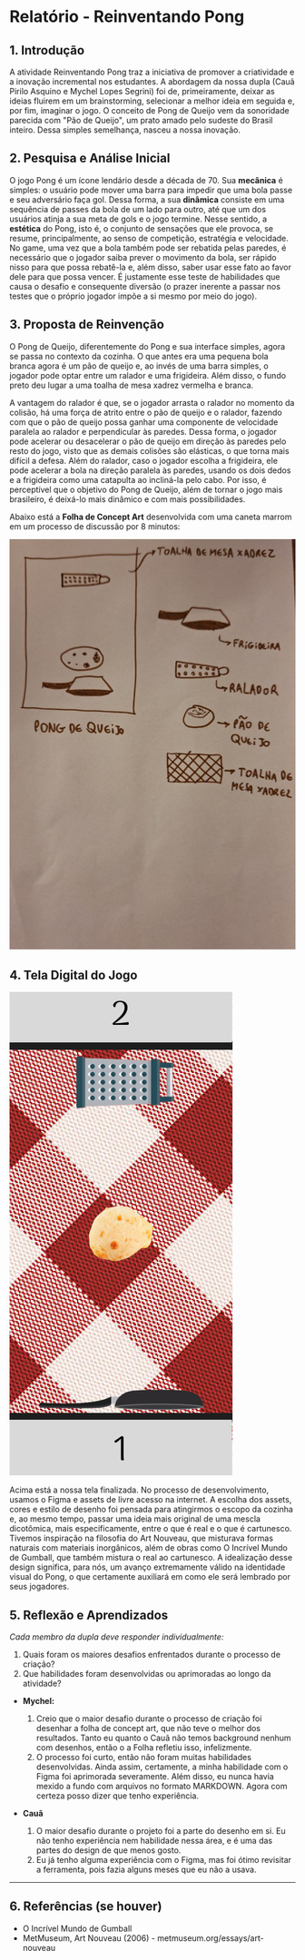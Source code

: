 # Relatório - Reinventando Pong


## 1. Introdução  

A atividade Reinventando Pong traz a iniciativa de promover a criatividade e a inovação incremental nos estudantes. A abordagem da nossa dupla (Cauã Pirilo Asquino e Mychel Lopes Segrini) foi de, primeiramente, deixar as ideias fluirem em um brainstorming, selecionar a melhor ideia em seguida e, por fim, imaginar o jogo. O conceito de Pong de Queijo vem da sonoridade parecida com "Pão de Queijo", um prato amado pelo sudeste do Brasil inteiro. Dessa simples semelhança, nasceu a nossa inovação.
 

## 2. Pesquisa e Análise Inicial  

O jogo Pong é um ícone lendário desde a década de 70. Sua **mecânica** é simples: o usuário pode mover uma barra para impedir que uma bola passe e seu adversário faça gol. Dessa forma, a sua **dinâmica** consiste em uma sequência de passes da bola de um lado para outro, até que um dos usuários atinja a sua meta de gols e o jogo termine. Nesse sentido, a **estética** do Pong, isto é, o conjunto de sensações que ele provoca, se resume, principalmente, ao senso de competição, estratégia e velocidade. No game, uma vez que a bola também pode ser rebatida pelas paredes, é necessário que o jogador saiba prever o movimento da bola, ser rápido nisso para que possa rebatê-la e, além disso, saber usar esse fato ao favor dele para que possa vencer. É justamente esse teste de habilidades que causa o desafio e consequente diversão (o prazer inerente a passar nos testes que o próprio jogador impõe a si mesmo por meio do jogo).


## 3. Proposta de Reinvenção  

O Pong de Queijo, diferentemente do Pong e sua interface simples, agora se passa no contexto da cozinha. O que antes era uma pequena bola branca agora é um pão de queijo e, ao invés de uma barra simples, o jogador pode optar entre um ralador e uma frigideira. Além disso, o fundo preto deu lugar a uma toalha de mesa xadrez vermelha e branca. 

A vantagem do ralador é que, se o jogador arrasta o ralador no momento da colisão, há uma força de atrito entre o pão de queijo e o ralador, fazendo com que o pão de queijo possa ganhar uma componente de velocidade paralela ao ralador e perpendicular às paredes. Dessa forma, o jogador pode acelerar ou desacelerar o pão de queijo em direção às paredes pelo resto do jogo, visto que as demais colisões são elásticas, o que torna mais difícil a defesa. Além do ralador, caso o jogador escolha a frigideira, ele pode acelerar a bola na direção paralela às paredes, usando os dois dedos e a frigideira como uma catapulta ao incliná-la pelo cabo. Por isso, é perceptível que o objetivo do Pong de Queijo, além de tornar o jogo mais brasileiro, é deixá-lo mais dinâmico e com mais possibilidades.

Abaixo está a **Folha de Concept Art** desenvolvida com uma caneta marrom em um processo de discussão por 8 minutos:

<img src="pongDeQueijo.jpg">

## 4. Tela Digital do Jogo  

<img src="pongDeQueijoFinalizado.png">

Acima está a nossa tela finalizada. No processo de desenvolvimento, usamos o Figma e assets de livre acesso na internet. A escolha dos assets, cores e estilo de desenho foi pensada para atingirmos o escopo da cozinha e, ao mesmo tempo, passar uma ideia mais original de uma mescla dicotômica, mais especificamente, entre o que é real e o que é cartunesco. Tivemos inspiração na filosofia do Art Nouveau, que misturava formas naturais com materiais inorgânicos, além de obras como O Incrível Mundo de Gumball, que também mistura o real ao cartunesco. A idealização desse design significa, para nós, um avanço extremamente válido na identidade visual do Pong, o que certamente auxiliará em como ele será lembrado por seus jogadores.

## 5. Reflexão e Aprendizados  
*Cada membro da dupla deve responder individualmente:*  

1. Quais foram os maiores desafios enfrentados durante o processo de criação?
2. Que habilidades foram desenvolvidas ou aprimoradas ao longo da atividade? 

- **Mychel:**
    
    1. Creio que o maior desafio durante o processo de criação foi desenhar a folha de concept art, que não teve o melhor dos resultados. Tanto eu quanto o Cauã não temos background nenhum com desenhos, então o a Folha refletiu isso, infelizmente.
    2. O processo foi curto, então não foram muitas habilidades desenvolvidas. Ainda assim, certamente, a minha habilidade com o Figma foi aprimorada severamente. Além disso, eu nunca havia mexido a fundo com arquivos no formato MARKDOWN. Agora com certeza posso dizer que tenho experiência.

- **Cauã**
  1. O maior desafio durante o projeto foi a parte do desenho em si. Eu não tenho experiência nem habilidade nessa área, e é uma das partes do design de que menos gosto.
  2. Eu já tenho alguma experiência com o Figma, mas foi ótimo revisitar a ferramenta, pois fazia alguns meses que eu não a usava.

---

## 6. Referências (se houver)  

- O Incrível Mundo de Gumball
- MetMuseum, Art Nouveau (2006) - metmuseum.org/essays/art-nouveau  



